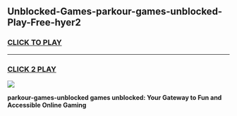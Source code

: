 
## Unblocked-Games-parkour-games-unblocked-Play-Free-hyer2
<h3>
<a href="https://premium76.site?title=parkour-games-unblocked&ref=15A">CLICK TO PLAY</a></h3>
<hr>

<h3>
<a href="https://premium76.site?title=parkour-games-unblocked&ref=15A">CLICK 2 PLAY</a>
  
</h3>

<a href="https://premium76.site?title=parkour-games-unblocked&ref=15A"><img src="https://clearcache.store/games.png"></a>


**parkour-games-unblocked games unblocked: Your Gateway to Fun and Accessible Online Gaming**
